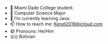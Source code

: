 - 🔭 Miami Dade College student.
- 🔭 Computer Science Major
- 🌱 I’m currently learning Java.
- 📫 How to reach me: Kenet2016@icloud.com
- 😄 Pronouns: He/Him
- 🇧🇴 Bolivian
